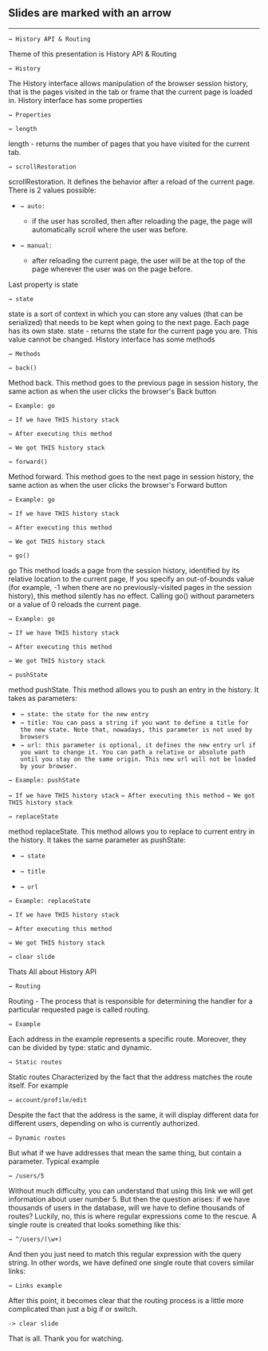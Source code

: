 ## Slides are marked with an arrow
---

`→ History API & Routing`

Theme of this presentation is History API & Routing

`→ History`

The History interface allows manipulation of the browser session history, that is the pages visited in the tab or frame that the current page is loaded in.
History interface has some properties

`→ Properties`

`→ length`

length - returns the number of pages that you have visited for the current tab.

`→ scrollRestoration`

scrollRestoration. It defines the behavior after a reload of the current page. There is 2 values possible:

- `→ auto:`

  - if the user has scrolled, then after reloading the page, the page will automatically scroll where the user was before.

- `→ manual:`
  - after reloading the current page, the user will be at the top of the page wherever the user was on the page before.

Last property is state

`→ state`

state is a sort of context in which you can store any values (that can be serialized) that needs to be kept when going to the next page. Each page has its own state.
state - returns the state for the current page you are. This value cannot be changed.
History interface has some methods

`→ Methods`

`→ back()`

Method back.
This method goes to the previous page in session history, the same action as when the user clicks the browser's Back button

`→ Example: go`

`→ If we have THIS history stack`

`→ After executing this method`

`→ We got THIS history stack`

`→ forward()`

Method forward.
This method goes to the next page in session history, the same action as when the user clicks the browser's Forward button

`→ Example: go`

`→ If we have THIS history stack`

`→ After executing this method`

`→ We got THIS history stack`

`→ go()`

go
This method loads a page from the session history, identified by its relative location to the current page, If you specify an out-of-bounds value (for example, -1 when there are no previously-visited pages in the session history), this method silently has no effect. Calling go() without parameters or a value of 0 reloads the current page.

`→ Example: go`

`→ If we have THIS history stack`

`→ After executing this method`

`→ We got THIS history stack`

`→ pushState`

method pushState.
This method allows you to push an entry in the history. It takes as parameters:

- `→ state: the state for the new entry`
- `→ title: You can pass a string if you want to define a title for the new state. Note that, nowadays, this parameter is not used by browsers`
- `→ url: this parameter is optional, it defines the new entry url if you want to change it. You can path a relative or absolute path until you stay on the same origin. This new url will not be loaded by your browser.`

`→ Example: pushState`

`→ If we have THIS history stack`
`→ After executing this method`
`→ We got THIS history stack`

`→ replaceState`

method replaceState.
This method allows you to replace to current entry in the history. It takes the same parameter as pushState:

- `→ state`

- `→ title`

- `→ url`

`→ Example: replaceState`

`→ If we have THIS history stack`

`→ After executing this method`

`→ We got THIS history stack`

`→ clear slide`

Thats All about History API

`→ Routing`

Routing - The process that is responsible for determining the handler for a particular requested page is called routing.

`→ Example`

Each address in the example represents a specific route. Moreover, they can be divided by type: static and dynamic.

`→ Static routes`

Static routes
Characterized by the fact that the address matches the route itself.
For example

`→ account/profile/edit`

Despite the fact that the address is the same, it will display different data for different users, depending on who is currently authorized.

`→ Dynamic routes`

But what if we have addresses that mean the same thing, but contain a parameter.
Typical example

`→ /users/5`

Without much difficulty, you can understand that using this link we will get information about user number 5. But then the question arises: if we have thousands of users in the database, will we have to define thousands of routes?
Luckily, no, this is where regular expressions come to the rescue. A single route is created that looks something like this:

`→ ^/users/(\w+)`

And then you just need to match this regular expression with the query string. In other words, we have defined one single route that covers similar links:

`→ Links example`

After this point, it becomes clear that the routing process is a little more complicated than just a big if or switch.

`-> clear slide`

That is all. Thank you for watching.
